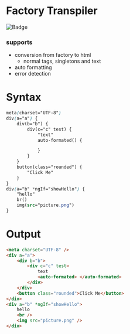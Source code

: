 # Factory Transpiler

![Badge](https://img.shields.io/badge/Factory-2.2-blue)

### supports

-   conversion from factory to html
    -   normal tags, singletons and text
-   auto formatting
-   error detection

# Syntax

```css
meta(charset="UTF-8")
div(a="a") {
    div(b="b") {
        div(c="c" test) {
            "text"
            auto-formated() {

            }
        }
    }
    button(class="rounded") {
        "Click Me"
    }
}
div(a="b" *ngIf="showHello") {
    "hello"
    br()
    img(src="picture.png")
}
```

# Output

```html
<meta charset="UTF-8" />
<div a="a">
    <div b="b">
        <div c="c" test>
            text
            <auto-formated> </auto-formated>
        </div>
    </div>
    <button class="rounded">Click Me</button>
</div>
<div a="b" *ngIf="showHello">
    hello
    <br />
    <img src="picture.png" />
</div>
```
